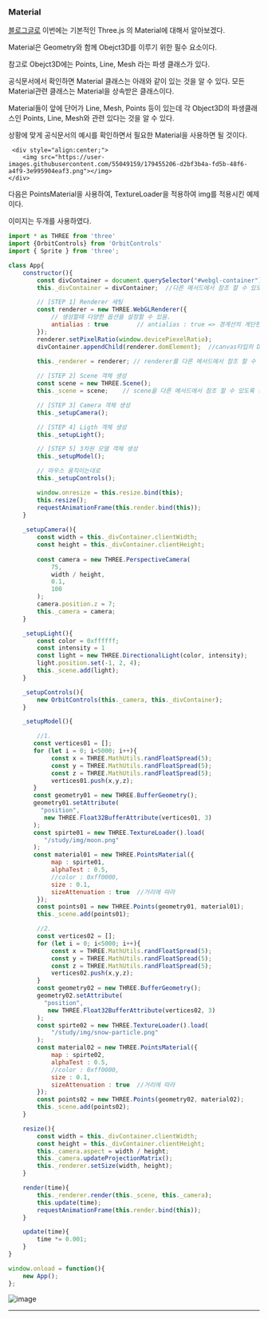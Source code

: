 ### Material
<a href="https://zeroco.tistory.com/127">블로그글로</a>
<nr>
이번에는 기본적인 Three.js 의 Material에 대해서 알아보겠다.

Material은 Geometry와 함께 Obejct3D를 이루기 위한 필수 요소이다.

참고로 Obejct3D에는 Points, Line, Mesh 라는 파생 클래스가 있다.

공식문서에서 확인하면 Material 클래스는 아래와 같이 있는 것을 알 수 있다. 모든 Material관련 클래스는 Material을 상속받은 클래스이다. 

Material들이 앞에 단어가 Line, Mesh, Points 등이 있는데 각 Object3D의 파생클래스인 Points, Line, Mesh와 관련 있다는 것을 알 수 있다. 

상황에 맞게 공식문서의 예시를 확인하면서 필요한 Material을 사용하면 될 것이다. 
    
     <div style="align:center;"> 
        <img src="https://user-images.githubusercontent.com/55049159/179455206-d2bf3b4a-fd5b-48f6-a4f9-3e995904eaf3.png"></img>
    </div>


다음은 PointsMaterial을 사용하여, TextureLoader을 적용하여 img를 적용시킨 예제이다. 

이미지는 두개를 사용하였다. 

```  javascript
import * as THREE from 'three'
import {OrbitControls} from 'OrbitControls'
import { Sprite } from 'three';

class App{
    constructor(){
        const divContainer = document.querySelector("#webgl-container");
        this._divContainer = divContainer;  //다른 메서드에서 참조 할 수 있도록 함.

        // [STEP 1] Renderer 세팅
        const renderer = new THREE.WebGLRenderer({
            // 생성할때 다양한 옵션을 설정할 수 있음. 
            antialias : true        // antialias : true => 경계선의 계단현상을 없애줌
        });
        renderer.setPixelRatio(window.devicePiexelRatio);
        divContainer.appendChild(renderer.domElement);  //canvas타입의 DOM 객체 
        
        this._renderer = renderer; // renderer를 다른 메서드에서 참조 할 수 있도록 정의

        // [STEP 2] Scene 객체 생성 
        const scene = new THREE.Scene();    
        this._scene = scene;    // scene을 다른 메서드에서 참조 할 수 있도록 정의

        // [STEP 3] Camera 객체 생성 
        this._setupCamera();

        // [STEP 4] Ligth 객체 생성 
        this._setupLight();

        // [STEP 5] 3차원 모델 객체 생성 
        this._setupModel();

        // 마우스 움직이는대로 
        this._setupControls();

        window.onresize = this.resize.bind(this);
        this.resize();
        requestAnimationFrame(this.render.bind(this));
    }
    
    _setupCamera(){
        const width = this._divContainer.clientWidth;
        const height = this._divContainer.clientHeight;
        
        const camera = new THREE.PerspectiveCamera(
            75, 
            width / height,
            0.1,
            100
        );
        camera.position.z = 7;
        this._camera = camera;
    }

    _setupLight(){
        const color = 0xffffff; 
        const intensity = 1    
        const light = new THREE.DirectionalLight(color, intensity);
        light.position.set(-1, 2, 4);
        this._scene.add(light);
    }

    _setupControls(){
        new OrbitControls(this._camera, this._divContainer);
    }

    _setupModel(){

        //1. 
       const vertices01 = [];
       for (let i = 0; i<5000; i++){
            const x = THREE.MathUtils.randFloatSpread(5);
            const y = THREE.MathUtils.randFloatSpread(5);
            const z = THREE.MathUtils.randFloatSpread(5);
            vertices01.push(x,y,z);
       }
       const geometry01 = new THREE.BufferGeometry();
       geometry01.setAttribute(
         "position",
          new THREE.Float32BufferAttribute(vertices01, 3)
       );
       const spirte01 = new THREE.TextureLoader().load(
          "/study/img/moon.png"
       );
       const material01 = new THREE.PointsMaterial({
            map : spirte01,
            alphaTest : 0.5,
            //color : 0xff0000,
            size : 0.1,
            sizeAttenuation : true  //거리에 따라 
        });
        const points01 = new THREE.Points(geometry01, material01);
        this._scene.add(points01);

        //2. 
        const vertices02 = [];
        for (let i = 0; i<5000; i++){
            const x = THREE.MathUtils.randFloatSpread(5);
            const y = THREE.MathUtils.randFloatSpread(5);
            const z = THREE.MathUtils.randFloatSpread(5);
            vertices02.push(x,y,z);
        }
        const geometry02 = new THREE.BufferGeometry();
        geometry02.setAttribute(
          "position",
           new THREE.Float32BufferAttribute(vertices02, 3)
        );
        const spirte02 = new THREE.TextureLoader().load(
            "/study/img/snow-particle.png"
        );
        const material02 = new THREE.PointsMaterial({
            map : spirte02,
            alphaTest : 0.5,
            //color : 0xff0000,
            size : 0.1,
            sizeAttenuation : true  //거리에 따라 
        });
        const points02 = new THREE.Points(geometry02, material02);
        this._scene.add(points02);
    }

    resize(){
        const width = this._divContainer.clientWidth;
        const height = this._divContainer.clientHeight;
        this._camera.aspect = width / height;
        this._camera.updateProjectionMatrix();
        this._renderer.setSize(width, height);
    }

    render(time){
        this._renderer.render(this._scene, this._camera);
        this.update(time);
        requestAnimationFrame(this.render.bind(this));
    }

    update(time){
        time *= 0.001; 
    }
}

window.onload = function(){
    new App();
};
```

![image](https://user-images.githubusercontent.com/55049159/179455255-e9997c47-78ff-4800-ba14-a1456171a299.png)

---
